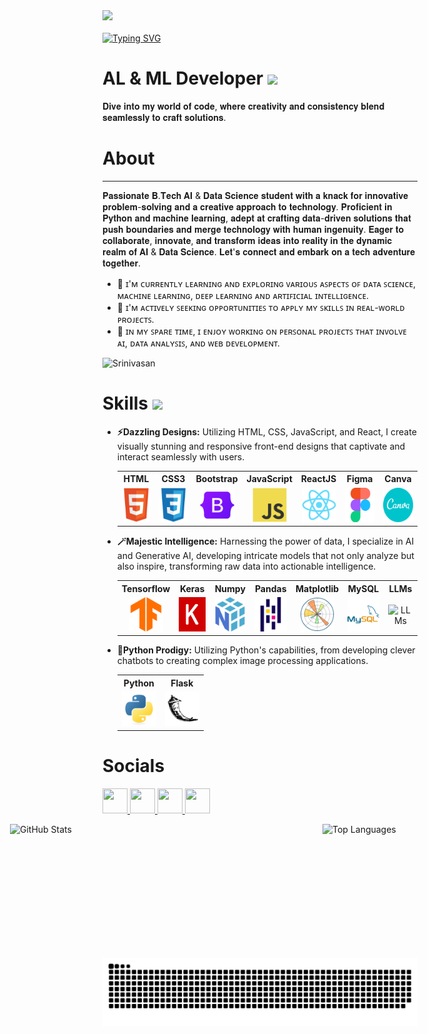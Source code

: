 <a>
<img src="https://github.com/Anmol-Baranwal/Cool-GIFs-For-GitHub/assets/74038190/80728820-e06b-4f96-9c9e-9df46f0cc0a5" width="600">
<br><br>

<a href="https://git.io/typing-svg">
<img src="https://readme-typing-svg.herokuapp.com?font=Book+Antiqua&weight=4000&size=30&pause=1000&color=F7F7F7&random=true&width=450&height=60&lines=Hi+there%2C+I'm+Srinivasan+R+%F0%9F%91%8B!" alt="Typing SVG" />
</a>

# AL & ML Developer <img src="https://user-images.githubusercontent.com/74038190/216122003-1c7d9078-357a-47f5-81c7-1c4f2552e143.png" width="30px" />

𝐃𝐢𝐯𝐞 𝐢𝐧𝐭𝐨 𝐦𝐲 𝐰𝐨𝐫𝐥𝐝 𝐨𝐟 𝐜𝐨𝐝𝐞, 𝐰𝐡𝐞𝐫𝐞 𝐜𝐫𝐞𝐚𝐭𝐢𝐯𝐢𝐭𝐲 𝐚𝐧𝐝 𝐜𝐨𝐧𝐬𝐢𝐬𝐭𝐞𝐧𝐜𝐲 𝐛𝐥𝐞𝐧𝐝 𝐬𝐞𝐚𝐦𝐥𝐞𝐬𝐬𝐥𝐲 𝐭𝐨 𝐜𝐫𝐚𝐟𝐭 𝐬𝐨𝐥𝐮𝐭𝐢𝐨𝐧𝐬.

# About

---

𝐏𝐚𝐬𝐬𝐢𝐨𝐧𝐚𝐭𝐞 𝐁.𝐓𝐞𝐜𝐡 𝐀𝐈 & 𝐃𝐚𝐭𝐚 𝐒𝐜𝐢𝐞𝐧𝐜𝐞 𝐬𝐭𝐮𝐝𝐞𝐧𝐭 𝐰𝐢𝐭𝐡 𝐚 𝐤𝐧𝐚𝐜𝐤 𝐟𝐨𝐫 𝐢𝐧𝐧𝐨𝐯𝐚𝐭𝐢𝐯𝐞 𝐩𝐫𝐨𝐛𝐥𝐞𝐦-𝐬𝐨𝐥𝐯𝐢𝐧𝐠 𝐚𝐧𝐝 𝐚 𝐜𝐫𝐞𝐚𝐭𝐢𝐯𝐞 𝐚𝐩𝐩𝐫𝐨𝐚𝐜𝐡 𝐭𝐨 𝐭𝐞𝐜𝐡𝐧𝐨𝐥𝐨𝐠𝐲. 𝐏𝐫𝐨𝐟𝐢𝐜𝐢𝐞𝐧𝐭 𝐢𝐧 𝐏𝐲𝐭𝐡𝐨𝐧 𝐚𝐧𝐝 𝐦𝐚𝐜𝐡𝐢𝐧𝐞 𝐥𝐞𝐚𝐫𝐧𝐢𝐧𝐠, 𝐚𝐝𝐞𝐩𝐭 𝐚𝐭 𝐜𝐫𝐚𝐟𝐭𝐢𝐧𝐠 𝐝𝐚𝐭𝐚-𝐝𝐫𝐢𝐯𝐞𝐧 𝐬𝐨𝐥𝐮𝐭𝐢𝐨𝐧𝐬 𝐭𝐡𝐚𝐭 𝐩𝐮𝐬𝐡 𝐛𝐨𝐮𝐧𝐝𝐚𝐫𝐢𝐞𝐬 𝐚𝐧𝐝 𝐦𝐞𝐫𝐠𝐞 𝐭𝐞𝐜𝐡𝐧𝐨𝐥𝐨𝐠𝐲 𝐰𝐢𝐭𝐡 𝐡𝐮𝐦𝐚𝐧 𝐢𝐧𝐠𝐞𝐧𝐮𝐢𝐭𝐲. 𝐄𝐚𝐠𝐞𝐫 𝐭𝐨 𝐜𝐨𝐥𝐥𝐚𝐛𝐨𝐫𝐚𝐭𝐞, 𝐢𝐧𝐧𝐨𝐯𝐚𝐭𝐞, 𝐚𝐧𝐝 𝐭𝐫𝐚𝐧𝐬𝐟𝐨𝐫𝐦 𝐢𝐝𝐞𝐚𝐬 𝐢𝐧𝐭𝐨 𝐫𝐞𝐚𝐥𝐢𝐭𝐲 𝐢𝐧 𝐭𝐡𝐞 𝐝𝐲𝐧𝐚𝐦𝐢𝐜 𝐫𝐞𝐚𝐥𝐦 𝐨𝐟 𝐀𝐈 & 𝐃𝐚𝐭𝐚 𝐒𝐜𝐢𝐞𝐧𝐜𝐞. 𝐋𝐞𝐭'𝐬 𝐜𝐨𝐧𝐧𝐞𝐜𝐭 𝐚𝐧𝐝 𝐞𝐦𝐛𝐚𝐫𝐤 𝐨𝐧 𝐚 𝐭𝐞𝐜𝐡 𝐚𝐝𝐯𝐞𝐧𝐭𝐮𝐫𝐞 𝐭𝐨𝐠𝐞𝐭𝐡𝐞𝐫.

- 🌱 ɪ'ᴍ ᴄᴜʀʀᴇɴᴛʟʏ ʟᴇᴀʀɴɪɴɢ ᴀɴᴅ ᴇxᴘʟᴏʀɪɴɢ ᴠᴀʀɪᴏᴜꜱ ᴀꜱᴘᴇᴄᴛꜱ ᴏꜰ ᴅᴀᴛᴀ ꜱᴄɪᴇɴᴄᴇ, ᴍᴀᴄʜɪɴᴇ ʟᴇᴀʀɴɪɴɢ, ᴅᴇᴇᴘ ʟᴇᴀʀɴɪɴɢ ᴀɴᴅ ᴀʀᴛɪꜰɪᴄɪᴀʟ ɪɴᴛᴇʟʟɪɢᴇɴᴄᴇ.
- 💼 ɪ'ᴍ ᴀᴄᴛɪᴠᴇʟʏ ꜱᴇᴇᴋɪɴɢ ᴏᴘᴘᴏʀᴛᴜɴɪᴛɪᴇꜱ ᴛᴏ ᴀᴘᴘʟʏ ᴍʏ ꜱᴋɪʟʟꜱ ɪɴ ʀᴇᴀʟ-ᴡᴏʀʟᴅ ᴘʀᴏᴊᴇᴄᴛꜱ.
- 🦾 ɪɴ ᴍʏ ꜱᴘᴀʀᴇ ᴛɪᴍᴇ, ɪ ᴇɴᴊᴏʏ ᴡᴏʀᴋɪɴɢ ᴏɴ ᴘᴇʀꜱᴏɴᴀʟ ᴘʀᴏᴊᴇᴄᴛꜱ ᴛʜᴀᴛ ɪɴᴠᴏʟᴠᴇ ᴀɪ, ᴅᴀᴛᴀ ᴀɴᴀʟʏꜱɪꜱ, ᴀɴᴅ ᴡᴇʙ ᴅᴇᴠᴇʟᴏᴘᴍᴇɴᴛ.

<p align="left"> <img src="https://komarev.com/ghpvc/?username=srinivasanr11&label=Profile%20views&color=0e75b6&style=flat" alt="Srinivasan" /> </p>


# Skills <img src='https://user-images.githubusercontent.com/74038190/206662607-d9e7591e-bbf9-42f9-9386-29efc927bc16.gif' width="30px">

- **⚡Dazzling Designs:** Utilizing HTML, CSS, JavaScript, and React, I create visually stunning and responsive front-end designs that captivate and interact seamlessly with users.

  <table style="width: 100%; table-layout: fixed;">
    <tr align="center">
      <th>HTML</th>
      <th>CSS3</th>
      <th>Bootstrap</th>
      <th>JavaScript</th>
      <th>ReactJS</th>
      <th>Figma</th>
      <th>Canva</th>
    </tr>
    <tr align="center">
      <td><img src="https://github.com/devicons/devicon/blob/master/icons/html5/html5-original.svg" title="HTML" alt="HTML" height="55" width="55";/></td>
      <td><img src="https://github.com/devicons/devicon/blob/master/icons/css3/css3-original.svg" title="CSS" alt="CSS" height="55" width="55";/></td>
      <td><img src="https://github.com/devicons/devicon/blob/master/icons/bootstrap/bootstrap-original.svg" title="Bootstrap" alt="Bootstrap" height="55" width="55";/></td>
      <td><img src="https://github.com/devicons/devicon/blob/master/icons/javascript/javascript-original.svg" title="JavaScript" alt="JavaScript" height="55" width="55";/></td>
      <td><img src="https://github.com/devicons/devicon/blob/master/icons/react/react-original.svg" title="ReactJS" alt="ReactJS" height="55" width="55";/></td>
      <td><img src="https://github.com/devicons/devicon/blob/master/icons/figma/figma-original.svg" title="Figma" alt="Figma" height="55" width="55";/></td>
      <td><img src="https://github.com/devicons/devicon/blob/master/icons/canva/canva-original.svg" title="Canva" alt="Canva" height="55" width="55";/></td>
    </tr>
  </table>

- **🪄Majestic Intelligence:** Harnessing the power of data, I specialize in AI and Generative AI, developing intricate models that not only analyze but also inspire, transforming raw data into actionable intelligence.
  <table style="width: 100%; table-layout: fixed;">
    <tr align="center">
      <th>Tensorflow</th>
      <th>Keras</th>
      <th>Numpy</th>
      <th>Pandas</th>
      <th>Matplotlib</th>
      <th>MySQL</th>
      <th>LLMs</th>
    </tr>
    <tr align="center">
      <td><img src="https://github.com/devicons/devicon/blob/master/icons/tensorflow/tensorflow-original.svg" title="Tensorflow" alt="Tensorflow" width="55" height="55"/></td>
      <td><img src="https://github.com/devicons/devicon/blob/master/icons/keras/keras-original.svg" title="Keras" alt="Keras" width="55" height="55"/></td>
      <td><img src="https://github.com/devicons/devicon/blob/master/icons/numpy/numpy-original.svg" title="Numpy" alt="Numpy" width="55" height="55"/></td>
      <td><img src="https://github.com/devicons/devicon/blob/master/icons/pandas/pandas-original.svg" title="Pandas" alt="Pandas" width="55" height="55"/></td>
      <td><img src="https://github.com/devicons/devicon/blob/master/icons/matplotlib/matplotlib-original.svg" title="Matplotlib" alt="Matplotlib" width="55" height="55"/></td>
      <td><img src="https://github.com/devicons/devicon/blob/master/icons/mysql/mysql-original-wordmark.svg" title="MySQL" alt="MySQL" width="55" height="55"/></td>
      <td><img src="https://cdn-icons-png.flaticon.com/512/16806/16806660.png" title="LLMs" alt="LLMs" width="55" height="55"/></td>
    </tr>
  </table>

- **🐍Python Prodigy:** Utilizing Python's capabilities, from developing clever chatbots to creating complex image processing applications.

  <table style="width: 100%; table-layout: fixed;">
    <tr align="center">
      <th>Python</th>
      <th>Flask</th>
    </tr>
    <tr align="center">
      <td><img src="https://github.com/devicons/devicon/blob/master/icons/python/python-original.svg" title="python" alt="python" width="55" height="55"/></td>
      <td><img src="https://github.com/devicons/devicon/blob/master/icons/flask/flask-original.svg" title="flask" alt="flask" width="55" height="55"/></td>
    </tr>
  </table>

# Socials

<p align="left">
<a href="www.linkedin.com/in/srinivasanr07"><img
      height="40"
      width="40"
      src="https://user-images.githubusercontent.com/74038190/235294012-0a55e343-37ad-4b0f-924f-c8431d9d2483.gif" />
      </a>
<a href="https://www.instagram.com/_.rocky_srini._?igsh=MWtxc2N4a3l3bTlrcw=="><img
      height="40"
      width="40"
      src="https://user-images.githubusercontent.com/74038190/235294013-a33e5c43-a01c-43f6-b44d-a406d8b4ab75.gif" />
      </a>
<a href="https://wa.me/+917010462247"><img
      height="40"
      width="40"
      src="https://user-images.githubusercontent.com/74038190/235294019-40007353-6219-4ec5-b661-b3c35136dd0b.gif" />
      </a>
<a href="https://x.com/"><img
      height="40"
      width="40"
      src="https://user-images.githubusercontent.com/74038190/235294011-b8074c31-9097-4a65-a594-4151b58743a8.gif" />
      </a>

</p>

<p align="center">
  <div style="display: flex; justify-content: center;">
    <img width="500" height="200" src="https://github-readme-stats.vercel.app/api?username=srinivasanr11&show_icons=true&theme=github_dark" alt="GitHub Stats">
    <img width="300" height="200" src="https://github-readme-stats.vercel.app/api/top-langs/?username=srinivasanr11&size_weight=0.0005&count_weight=0.3&layout=compact&theme=github_dark" alt="Top Languages">
  </div>
</p>

<picture align="Center">
  <source
    media="(prefers-color-scheme: dark)"
    srcset="https://raw.githubusercontent.com/platane/snk/output/github-contribution-grid-snake-dark.svg"
  />
  <source
    media="(prefers-color-scheme: light)"
    srcset="https://raw.githubusercontent.com/platane/snk/output/github-contribution-grid-snake.svg"
  />
  <img
    alt="github contribution grid snake animation"
    src="https://raw.githubusercontent.com/platane/snk/output/github-contribution-grid-snake.svg"
  />
</picture>
